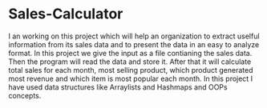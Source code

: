 # Sales-Calculator
I an working on this project which will help an organization to extract uselful information from its sales data and to present the data in an easy to analyze format.
In this project we give the input as a file contianing the sales data. Then the program will read the data and store it.
After that it will calculate total sales for each month, most selling product, which product generated most revenue and which item is most popular each month.
In this project I have used data structures like Arraylists and Hashmaps and OOPs concepts.
